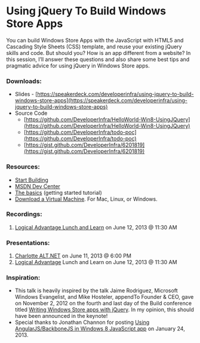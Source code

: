 # Using jQuery To Build Windows Store Apps

You can build Windows Store Apps with the JavaScript with HTML5 and Cascading Style Sheets (CSS) template, and reuse your existing jQuery skills and code. But should you? How is an app different from a website? In this session, I’ll answer these questions and also share some best tips and pragmatic advice for using jQuery in Windows Store apps.

### Downloads:
* Slides - [https://speakerdeck.com/developerinfra/using-jquery-to-build-windows-store-apps](https://speakerdeck.com/developerinfra/using-jquery-to-build-windows-store-apps)
* Source Code
  * [https://github.com/DeveloperInfra/HelloWorld-Win8-UsingJQuery](https://github.com/DeveloperInfra/HelloWorld-Win8-UsingJQuery)
  * [https://github.com/DeveloperInfra/todo-poc](https://github.com/DeveloperInfra/todo-poc)
  * [https://gist.github.com/DeveloperInfra/6201819](https://gist.github.com/DeveloperInfra/6201819)

### Resources:
* [Start Building](http://build.windowsstore.com/)
* [MSDN Dev Center](http://msdn.microsoft.com/en-us/windows/apps)
* [The basics](http://msdn.microsoft.com/en-US/windows/apps/jj679957) (getting started tutorial)
* [Download a Virtual Machine](http://www.modern.ie/en-us/virtualization-tools#downloads). For Mac, Linux, or Windows.

### Recordings:
1. [Logical Advantage Lunch and Learn](https://youtu.be/8kdM7N3OPSA?list=PL3tIxxFbTFIb93_xUncw2qwYgZUcBpX1C) on June 12, 2013 @ 11:30 AM

### Presentations:
1. [Charlotte ALT.NET](http://www.meetup.com/CharlotteAltNet/events/119121052/) on June 11, 2013 @ 6:00 PM
2. [Logical Advantage](http://www.logicaladvantage.com/) Lunch and Learn on June 12, 2013 @ 11:30 AM

### Inspiration:
* This talk is heavily inspired by the talk Jaime Rodriguez, Microsoft Windows Evangelist, and Mike Hosteler, appendTo Founder & CEO, gave on November 2, 2012 on the fourth and last day of the Build conference titled [Writing Windows Store apps with jQuery](http://channel9.msdn.com/Events/Build/2012/3-130). In my opinion, this should have been announced in the keynote!
* Special thanks to Jonathan Channon for posting [Using AngularJS/BackboneJS in Windows 8 JavaScript app](http://blog.jonathanchannon.com/2013/01/24/using-angularjsbackbonejs-in-windows-8-javascript-app/) on January 24, 2013.
